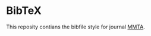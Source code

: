 # BibTeX
This reposity contians the bibfile style for journal [MMTA](https://www.springer.com/journal/11661).



 
